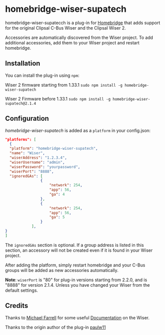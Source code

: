 homebridge-wiser-supatech
================

homebridge-wiser-supatecch is a plug-in for [Homebridge](https://github.com/homebridge/homebridge)
that adds support for the original Clipsal C-Bus Wiser and the Clipsal Wiser 2.

Accessories are automatically discovered from the Wiser project.  To add
additional accessories, add them to your Wiser project and restart homebridge.

Installation
------------

You can install the plug-in using `npm`:

Wiser 2 firmware starting from 1.33.1
`sudo npm install -g homebridge-wiser-supatech`

Wiser 2 Firmware before 1.33.1
`sudo npm install -g homebridge-wiser-supatech@2.1.4`

Configuration
-------------

*homebridge-wiser-supatech* is added as a `platform` in your config.json:

```JSON
"platforms": [
  {
  "platform": "homebridge-wiser-supatech",
  "name": "Wiser",
  "wiserAddress": "1.2.3.4",
  "wiserUsername": "admin",
  "wiserPassword": "yourpassword",
  "wiserPort": "8888",
  "ignoredGAs": [
                {
                    "network": 254,
                    "app": 56,
                    "ga": 4
                },
                {
                    "network": 254,
                    "app": 56,
                    "ga": 5
                }
            ],
}
]
```

The `ignoredGAs` section is optional.  If a group address is listed in this section, an accessory will not be created
even if it is found in your Wiser project.

After adding the platform, simply restart homebridge and your C-Bus groups will
be added as new accessories automatically.

**Note**: `wiserPort` is "80" for plug-in versions starting from 2.2.0, and is "8888" for version 2.1.4.  Unless you have changed your Wiser from the default settings.

Credits
-------

Thanks to [Michael Farrell](http://micolous.id.au) for some useful [Documentation](https://github.com/micolous/cbus/blob/master/docs/wiser-swf-protocol.rst)
on the Wiser.

Thanks to the origin author of the plug-in [paulw11](https://github.com/paulw11)